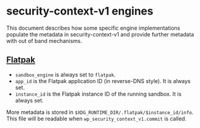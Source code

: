 # security-context-v1 engines

This document describes how some specific engine implementations populate the
metadata in security-context-v1 and provide further metadata with out of band
mechanisms.

## [Flatpak]

* `sandbox_engine` is always set to `flatpak`.
* `app_id` is the Flatpak application ID (in reverse-DNS style). It is always
  set.
* `instance_id` is the Flatpak instance ID of the running sandbox. It is always
  set.

More metadata is stored in `$XDG_RUNTIME_DIR/.flatpak/$instance_id/info`. This
file will be readable when `wp_security_context_v1.commit` is called.

[Flatpak]: https://flatpak.org/
